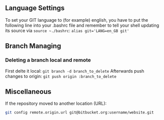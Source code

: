 ## Language Settings
To set your GIT language to (for example) english, you have to put the following line into your .bashrc file and remember to tell your shell updating its source via ```source ~./bashrc```:
```alias git='LANG=en_GB git'```

## Branch Managing

### Deleting a branch local and remote
First delte it local:
```git branch -d branch_to_delete```
Afterwards push changes to origin:
```git push origin :branch_to_delete```

## Miscellaneous

If the repository moved to another location (URL):
```bash
git config remote.origin.url git@bitbucket.org:username/website.git
```
